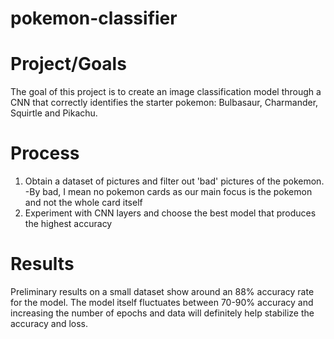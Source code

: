 # pokemon-classifier

# Project/Goals
The goal of this project is to create an image classification model through a CNN that correctly identifies the starter pokemon: Bulbasaur, Charmander, Squirtle and Pikachu. 

# Process
1. Obtain a dataset of pictures and filter out 'bad' pictures of the pokemon.
    -By bad, I mean no pokemon cards as our main focus is the pokemon and not the whole card itself
2. Experiment with CNN layers and choose the best model that produces the highest accuracy

# Results
Preliminary results on a small dataset show around an 88% accuracy rate for the model. The model itself fluctuates between 70-90% accuracy and increasing the number of epochs and data will definitely help stabilize the accuracy and loss. 
